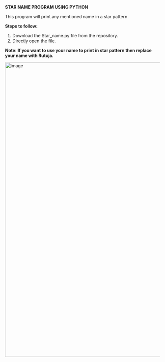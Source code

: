 **STAR NAME PROGRAM USING PYTHON**

This program will print any mentioned name in a star pattern.

**Steps to follow:**
1. Download the Star_name.py file from the repository.
2. Directly open the file. 

**Note: If you want to use your name to print in star pattern then replace your name with Rutuja.**

<img width="959" alt="image" src="https://github.com/user-attachments/assets/0b141cfa-01f6-424b-adde-568857974989">


